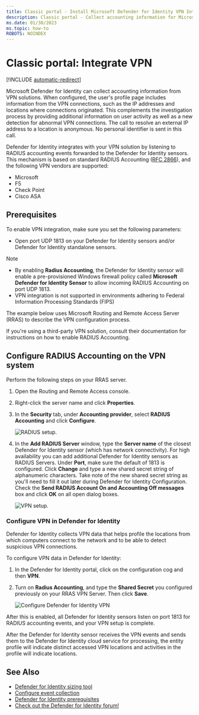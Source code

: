 ```yaml
---
title: Classic portal - Install Microsoft Defender for Identity VPN Integration
description: Classic portal - Collect accounting information for Microsoft Defender for Identity by integrating a VPN.
ms.date: 01/30/2023
ms.topic: how-to
ROBOTS: NOINDEX
---
```


# Classic portal: Integrate VPN

[!INCLUDE [automatic-redirect](../includes/automatic-redirect.md)]


Microsoft Defender for Identity can collect accounting information from VPN solutions. When configured, the user's profile page includes information from the VPN connections, such as the IP addresses and locations where connections originated. This complements the investigation process by providing additional information on user activity as well as a new detection for abnormal VPN connections. The call to resolve an external IP address to a location is anonymous. No personal identifier is sent in this call.

Defender for Identity integrates with your VPN solution by listening to RADIUS accounting events forwarded to the Defender for Identity sensors. This mechanism is based on standard RADIUS Accounting ([RFC 2866](https://tools.ietf.org/html/rfc2866)), and the following VPN vendors are supported:

- Microsoft
- F5
- Check Point
- Cisco ASA

## Prerequisites

To enable VPN integration, make sure you set the following parameters:

- Open port UDP 1813 on your Defender for Identity sensors and/or Defender for Identity standalone sensors.

> [!NOTE]
>
> - By enabling **Radius Accounting**, the Defender for Identity sensor will enable a pre-provisioned Windows firewall policy called **Microsoft Defender for Identity Sensor** to allow incoming RADIUS Accounting on port UDP 1813.
> - VPN integration is not supported in environments adhering to Federal Information Processing Standards (FIPS)

The example below uses Microsoft Routing and Remote Access Server (RRAS) to describe the VPN configuration process.

If you're using a third-party VPN solution, consult their documentation for instructions on how to enable RADIUS Accounting.

## Configure RADIUS Accounting on the VPN system

Perform the following steps on your RRAS server.

1. Open the Routing and Remote Access console.
1. Right-click the server name and click **Properties**.
1. In the **Security** tab, under **Accounting provider**, select **RADIUS Accounting** and click **Configure**.

    ![RADIUS setup.](media/radius-setup.png)

1. In the **Add RADIUS Server** window, type the **Server name** of the closest Defender for Identity sensor (which has network connectivity). For high availability you can add additional Defender for Identity sensors as RADIUS Servers. Under **Port**, make sure the default of 1813 is configured. Click **Change** and type a new shared secret string of alphanumeric characters. Take note of the new shared secret string as you'll need to fill it out later during Defender for Identity Configuration. Check the **Send RADIUS Account On and Accounting Off messages** box and click **OK** on all open dialog boxes.

    ![VPN setup.](media/vpn-set-accounting.png)

### Configure VPN in Defender for Identity

Defender for Identity collects VPN data that helps profile the locations from which computers connect to the network and to be able to detect suspicious VPN connections.

To configure VPN data in Defender for Identity:

1. In the Defender for Identity portal, click on the configuration cog and then **VPN**.
1. Turn on **Radius Accounting**, and type the **Shared Secret** you configured previously on your RRAS VPN Server. Then click **Save**.

    ![Configure Defender for Identity VPN](media/vpn-radius.png)

After this is enabled, all Defender for Identity sensors listen on port 1813 for RADIUS accounting events, and your VPN setup is complete.

 After the Defender for Identity sensor receives the VPN events and sends them to the Defender for Identity cloud service for processing, the entity profile will indicate distinct accessed VPN locations and activities in the profile will indicate locations.

## See Also

- [Defender for Identity sizing tool](<https://aka.ms/mdi/sizingtool>)
- [Configure event collection](deploy/configure-event-collection.md)
- [Defender for Identity prerequisites](deploy/prerequisites.md)
- [Check out the Defender for Identity forum!](<https://aka.ms/MDIcommunity>)
